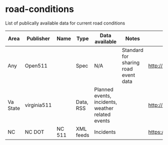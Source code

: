 # road-conditions
List of publically available data for current road conditions

|Area|Publisher|Name    |Type        |Data available     |Notes                      |Link|
|----|---------|--------|------------|-------------------|---------------------------|----|
|Any | Open511 |        | Spec       |  N/A              | Standard for sharing road event data| http://www.open511.org/ |
|Va State| virginia511||Data, RSS| Planned events, incidents, weather related events||http://www.511virginia.org/mobile/?menu_id=rssfeeds| 
|NC|NC DOT| NC 511| XML feeds| Incidents | |https://tims.ncdot.gov/TIMS/WebService/WebServiceDescription.aspx|


